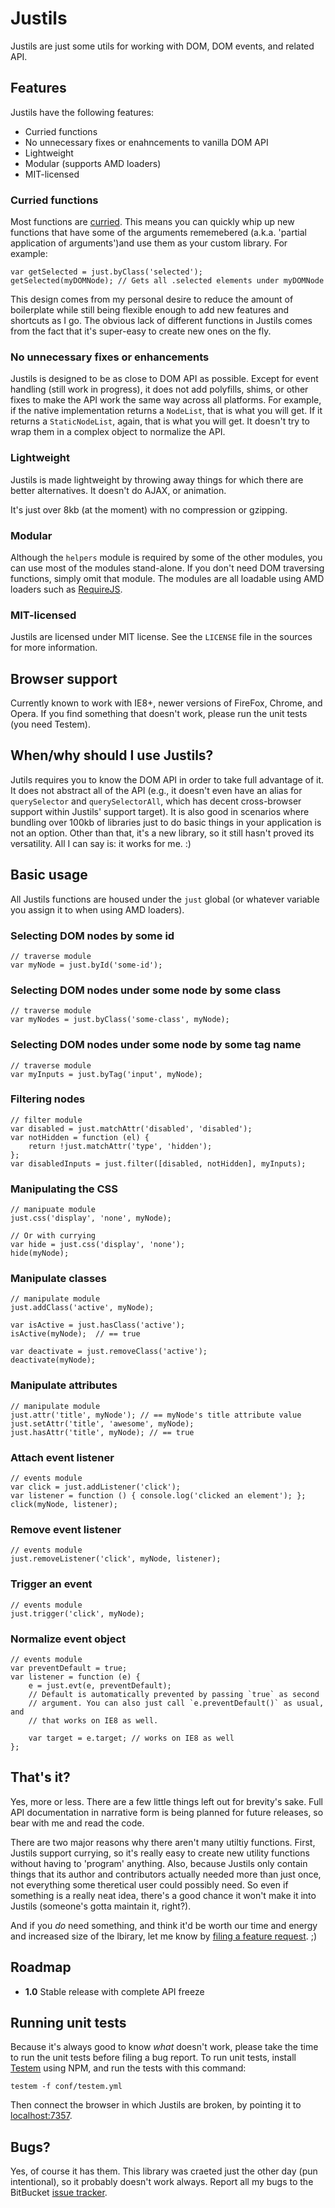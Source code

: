 # Justils

Justils are just some utils for working with DOM, DOM events, and related API.

## Features

Justils have the following features:

 + Curried functions
 + No unnecessary fixes or enahncements to vanilla DOM API
 + Lightweight
 + Modular (supports AMD loaders)
 + MIT-licensed

### Curried functions

Most functions are [curried](http://en.wikipedia.org/wiki/Currying). This means
you can quickly whip up new functions that have some of the arguments
rememebered (a.k.a. 'partial application of arguments')and use them as your
custom library. For example:

    var getSelected = just.byClass('selected');
    getSelected(myDOMNode); // Gets all .selected elements under myDOMNode

This design comes from my personal desire to reduce the amount of boilerplate
while still being flexible enough to add new features and shortcuts as I go.
The obvious lack of different functions in Justils comes from the fact that
it's super-easy to create new ones on the fly.

### No unnecessary fixes or enhancements

Justils is designed to be as close to DOM API as possible. Except for event
handling (still work in progress), it does not add polyfills, shims, or other
fixes to make the API work the same way across all platforms. For example, if
the native implementation returns a `NodeList`, that is what you will get. If 
it returns a `StaticNodeList`, again, that is what you will get. It
doesn't try to wrap them in a complex object to normalize the API.

### Lightweight

Justils is made lightweight by throwing away things for which there are better
alternatives. It doesn't do AJAX, or animation.

It's just over 8kb (at the moment) with no compression or gzipping.

### Modular

Although the `helpers` module is required by some of the other modules, you can
use most of the modules stand-alone. If you don't need DOM traversing
functions, simply omit that module. The modules are all loadable using AMD
loaders such as [RequireJS](http://requirejs.org/).

### MIT-licensed

Justils are licensed under MIT license. See the `LICENSE` file in the sources
for more information.

## Browser support

Currently known to work with IE8+, newer versions of FireFox, Chrome, and
Opera. If you find something that doesn't work, please run the unit tests (you
need Testem).

## When/why should I use Justils?

Jutils requires you to know the DOM API in order to take full advantage of it.
It does not abstract all of the API (e.g., it doesn't even have an alias for
`querySelector` and `querySelectorAll`, which has decent cross-browser support
within Justils' support target). It is also good in scenarios where bundling
over 100kb of libraries just to do basic things in your application is not an 
option. Other than that, it's a new library, so it still hasn't proved its
versatility. All I can say is: it works for me. :)

## Basic usage

All Justils functions are housed under the `just` global (or whatever variable
you assign it to when using AMD loaders).

### Selecting DOM nodes by some id

    // traverse module
    var myNode = just.byId('some-id');

### Selecting DOM nodes under some node by some class

    // traverse module
    var myNodes = just.byClass('some-class', myNode);

### Selecting DOM nodes under some node by some tag name

    // traverse module
    var myInputs = just.byTag('input', myNode);

### Filtering nodes

    // filter module
    var disabled = just.matchAttr('disabled', 'disabled');
    var notHidden = function (el) {
        return !just.matchAttr('type', 'hidden');
    };
    var disabledInputs = just.filter([disabled, notHidden], myInputs);

### Manipulating the CSS

    // manipuate module
    just.css('display', 'none', myNode);

    // Or with currying
    var hide = just.css('display', 'none');
    hide(myNode);

### Manipulate classes

    // manipulate module
    just.addClass('active', myNode);
    
    var isActive = just.hasClass('active');
    isActive(myNode);  // == true

    var deactivate = just.removeClass('active');
    deactivate(myNode);

### Manipulate attributes

    // manipulate module
    just.attr('title', myNode'); // == myNode's title attribute value
    just.setAttr('title', 'awesome', myNode);
    just.hasAttr('title', myNode); // == true

### Attach event listener

    // events module
    var click = just.addListener('click');
    var listener = function () { console.log('clicked an element'); };
    click(myNode, listener);

### Remove event listener

    // events module
    just.removeListener('click', myNode, listener);

### Trigger an event

    // events module
    just.trigger('click', myNode);

### Normalize event object

    // events module
    var preventDefault = true;
    var listener = function (e) {
        e = just.evt(e, preventDefault);
        // Default is automatically prevented by passing `true` as second
        // argument. You can also just call `e.preventDefault()` as usual, and
        // that works on IE8 as well.

        var target = e.target; // works on IE8 as well
    };

## That's it?

Yes, more or less. There are a few little things left out for brevity's sake.
Full API documentation in narrative form is being planned for future releases,
so bear with me and read the code. 

There are two major reasons why there aren't many utiltiy functions. First,
Justils support currying, so it's really easy to create new utility functions
without having to 'program' anything. Also, because Justils only contain things
that its author and contributors actually needed more than just once, not
everything some theretical user could possibly need. So even if something is a
really neat idea, there's a good chance it won't make it into Justils
(someone's gotta maintain it, right?).

And if you _do_ need something, and think it'd be worth our time and energy and
increased size of the lbirary, let me know by [filing a feature
request](https://bitbucket.org/brankovukelic/justils/issues/new). ;)

## Roadmap

 + **1.0** Stable release with complete API freeze

## Running unit tests

Because it's always good to know _what_ doesn't work, please take the time to
run the unit tests before filing a bug report. To run unit tests, install
[Testem](https://npmjs.org/package/testem) using NPM, and run the tests with
this command:

    testem -f conf/testem.yml

Then connect the browser in which Justils are broken, by pointing it to
[localhost:7357](http://localhost:7537/).

## Bugs?

Yes, of course it has them. This library was craeted just the other day (pun
intentional), so it probably doesn't work always. Report all my bugs to the
BitBucket [issue tracker](https://bitbucket.org/brankovukelic/justils/issues).
